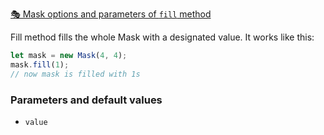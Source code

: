 [🎭 Mask options and parameters of `fill` method](https://image-js.github.io/image-js-typescript/classes/Image.html#fill 'github.io link')

Fill method fills the whole Mask with a designated value.
It works like this:

```ts
let mask = new Mask(4, 4);
mask.fill(1);
// now mask is filled with 1s
```

### Parameters and default values

- `value`

